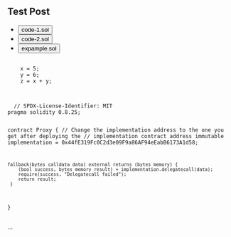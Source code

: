 ## Test Post

<div class="tab-container">
<ul class="nav nav-pills mb-3" id="pills-tab" role="tablist">
  <li class="nav-item" role="presentation">
    <button class="nav-link active" id="pills-home-tab" data-bs-toggle="pill" data-bs-target="#pills-home" type="button" role="tab">code-1.sol</button>
  </li>
  <li class="nav-item" role="presentation">
    <button class="nav-link" id="pills-profile-tab" data-bs-toggle="pill" data-bs-target="#pills-profile" type="button" role="tab">code-2.sol</button>
  </li>
  <li class="nav-item" role="presentation">
    <button class="nav-link" id="pills-contact-tab" data-bs-toggle="pill" data-bs-target="#pills-contact" type="button" role="tab">expample.sol</button>
  </li>
</ul>
<div class="tab-content" id="pills-tabContent">
  <div class="tab-pane fade show active" id="pills-home" role="tabpanel">
    <code>
    x = 5;
    y = 6;
    z = x + y;
    </code>
</div>
  <div class="tab-pane fade" id="pills-profile" role="tabpanel">
  <pre><code class="language-solidity">
  // SPDX-License-Identifier: MIT
pragma solidity 0.8.25;

contract Proxy {
    // Change the implementation address to the one you get after deploying the
    // implementation contract
    address immutable implementation = 0x44fE319Fc0C2d3e09F9a86AF94eEabB6173A1d58;

    fallback(bytes calldata data) external returns (bytes memory) {
        (bool success, bytes memory result) = implementation.delegatecall(data);
        require(success, "Delegatecall failed");
        return result;
     }
}</code></pre></div>
  <div class="tab-pane fade" id="pills-contact" role="tabpanel">...</div>
</div>
</div>
